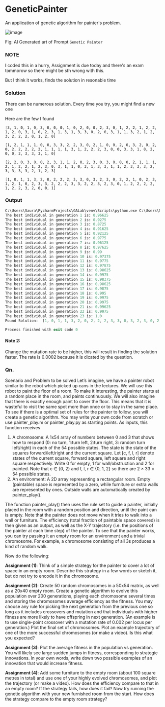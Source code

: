 # GeneticPainter
An application of genetic algorithm for painter's problem.

![image](https://user-images.githubusercontent.com/69170305/227861668-fdec49f4-4276-4e0e-8f3a-6eb2a4e13343.png)

Fig: AI Generated art of Prompt `Genetic Painter`

### NOTE
I coded this in a hurry, Assignment is due today and there's an exam tommorow so there might be sth wrong with this.

But I think it works, finds the solution in resonable time

### Solution
There can be numerous solution. Every time you try, you might find a new one

Here are the few I found
```
[3, 1, 0, 1, 0, 3, 0, 0, 0, 1, 0, 2, 0, 0, 2, 3, 0, 1, 2, 2, 1, 2, 2, 1, 2, 0, 3, 1, 0, 2, 3, 1, 3, 1, 3, 3, 0, 2, 0, 3, 1, 1, 3, 2, 1, 2, 3, 2, 2, 2, 0, 1, 2, 0]
```

```
[1, 2, 1, 1, 1, 0, 0, 3, 3, 2, 2, 3, 0, 2, 1, 0, 0, 2, 0, 3, 2, 0, 2, 0, 2, 2, 2, 2, 2, 1, 1, 1, 1, 3, 1, 2, 2, 2, 3, 0, 0, 3, 3, 1, 0, 2, 0, 0, 2, 3, 3, 3, 1, 0]
```

```
[2, 2, 0, 3, 0, 0, 2, 3, 1, 1, 2, 0, 2, 3, 0, 3, 0, 0, 0, 2, 1, 1, 1, 2, 1, 2, 2, 1, 2, 3, 0, 3, 1, 1, 0, 3, 1, 3, 3, 1, 1, 2, 3, 3, 3, 2, 3, 3, 3, 3, 2, 1, 2, 3]
```

```
[1, 0, 1, 1, 3, 2, 0, 2, 2, 2, 3, 3, 0, 3, 2, 3, 0, 2, 2, 1, 0, 2, 3, 1, 2, 1, 0, 2, 3, 3, 2, 2, 2, 3, 3, 2, 2, 3, 2, 3, 0, 1, 2, 2, 2, 2, 1, 2, 2, 3, 2, 0, 0, 1]
```

### Output
```ps
C:\Users\Saura\PycharmProjects\GALab\venv\Scripts\python.exe C:\Users\Saura\PycharmProjects\GALab\main.py 
The best individual in generation 1 is: 0.96625
The best individual in generation 2 is: 0.9275
The best individual in generation 3 is: 0.8725
The best individual in generation 4 is: 0.91625
The best individual in generation 5 is: 0.92125
The best individual in generation 6 is: 0.9775
The best individual in generation 7 is: 0.96125
The best individual in generation 8 is: 0.97625
The best individual in generation 9 is: 0.99
The best individual in generation 10 is: 0.97375
The best individual in generation 11 is: 0.9775
The best individual in generation 12 is: 0.97875
The best individual in generation 13 is: 0.98625
The best individual in generation 14 is: 0.9975
The best individual in generation 15 is: 0.98375
The best individual in generation 16 is: 0.98625
The best individual in generation 17 is: 0.9875
The best individual in generation 18 is: 0.995
The best individual in generation 19 is: 0.9975
The best individual in generation 20 is: 0.9975
The best individual in generation 21 is: 0.99625
The best individual in generation 22 is: 0.9975
The best individual in generation 23 is: 1.0
Found Solution:  [1, 0, 1, 1, 3, 2, 0, 2, 2, 2, 3, 3, 0, 3, 2, 3, 0, 2, 2, 1, 0, 2, 3, 1, 2, 1, 0, 2, 3, 3, 2, 2, 2, 3, 3, 2, 2, 3, 2, 3, 0, 1, 2, 2, 2, 2, 1, 2, 2, 3, 2, 0, 0, 1]

Process finished with exit code 0
```

#### Note 2:
Change the mutation rate to be higher, this will result in finding the solution faster. The rate is 0.0002 because it is dicated by the question. 

### Qn.
Scenario and Problem to be solved
Let’s imagine, we have a painter robot similar to the robot which picked up cans in the lectures.
We will use this robot to paint the floor of a room. To make it interesting, the painter starts at a
random place in the room, and paints continuously. We will also imagine that there is exactly
enough paint to cover the floor. This means that it is wasteful to visit the same spot more than
once or to stay in the same place. To see if there is a optimal set of rules for the painter to follow,
you will create a genetic algorithm. You may write your own code from scratch or use
painter_play.m or painter_play.py as starting points.
As inputs, this function receives
1. A chromosome: A 1x54 array of numbers between 0 and 3 that shows how to respond
(0: no turn, 1:turn left, 2:turn right, 3: random turn left/right) in each of the 54 possible
states. The state is the state of the squares forward/left/right and the current square. Let
[c, f, l, r] denote states of the current square, forward square, left square and right square
respectively. Write 0 for empty, 1 for wall/obstruction and 2 for painted.
Note that c ∈ {0, 2} and f, l, r ∈ {0, 1, 2} so there are 2 × 33 = 54 possible states.
2. An environment: A 2D array representing a rectangular room. Empty (paintable) space is
represented by a zero, while furniture or extra walls are represented by ones. Outside
walls are automatically created by painter_play().

The function painter_play() then uses the rule set to guide a painter, initially placed in the room
with a random position and direction, until the paint can is empty. Note that the painter does not
move when it tries to walk into a wall or furniture. The efficiency (total fraction of paintable
space covered) is then given as an output, as well as the X-Y trajectory (i.e. the positions of the
painter at each time step) of the painter. To see that the painter works, you can try passing it an
empty room for an environment and a trivial chromosome. For example, a chromosome
consisting of all 3s produces a kind of random walk. 

Now do the following:

**Assignment (1)**: Think of a simple strategy for the painter to cover a lot of space in an empty
room. Describe this strategy in a few words or sketch it, but do not try to encode it in the
chromosome.

**Assignment (2)**: Create 50 random chromosomes in a 50x54 matrix, as well as a 20x40 empty
room. Create a genetic algorithm to evolve this population over 200 generations, playing each
chromosome several times and storing the chromosomes average efficiency as the fitness.
You may choose any rule for picking the next generation from the previous one so long as it
includes crossovers and mutation and that individuals with higher fitness are more likely to have
offspring in next generation. (An example is to use single-point crossover with a mutation rate of
0.002 per locus per generation.) Plot the final set of chromosomes. Plot an example trajectory of
one of the more successful chromosomes (or make a video). Is this what you expected?

**Assignment (3)**: Plot the average fitness in the population vs generation. You will likely see
large sudden jumps in fitness, corresponding to strategic innovations. In your own words, write
down two possible examples of an innovation that would increase fitness.

**Assignment (4)**: Add some furniture to the empty room (about 100 square metres in total) and
use one of your highly evolved chromosomes, and plot the trajectory (or make a video). How
does the efficiency compare to that in an empty room? If the strategy fails, how does it fail? Now
try running the genetic algorithm with your new furnished room from the start. How does the
strategy compare to the empty room strategy?
